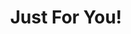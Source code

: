 ---
pid: ch959
title: Just For You!
location_transcription: Center City
coordinates: "[-75.160867731307, 39.949490217913]"
zipcode: '19123'
gen_neighborhood: North Philadelphia
neighborhood: Northern Liberties,Loft District
outside_phl: 
age: '60'
age_range: 60-69
instagram: 
image_file_name: ch_959.jpg
proposal_transcription: |-
  Decated For the Children
  PARK + Activities
topic: Youth
topic_summary: '0'
type: Event,Park,Playground
keywords_other: Children, Center City, Play
credit: Darlene McCray
image_labels: 
twitter: 
facebook: 
permalink: "/monuments/ch959/"
layout: item-page
---